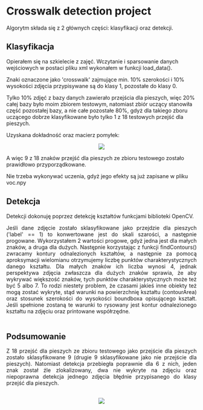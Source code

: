 # Crosswalk detection project 

Algorytm składa się z 2 głównych części: klasyfikacji oraz detekcji.

## Klasyfikacja
Opierałem się na szkielecie z zajęć. Wczytanie i sparsowanie danych wejściowych w postaci pliku xml wykonałem w funkcji load_data().  
  
  
Znaki oznaczone jako 'crosswalk' zajmujące min. 10% szerokości i 10% wysokości zdjęcia przypisywane są do klasy 1, pozostałe do klasy 0.  
  
  Tylko 10% zdjęć z bazy danych zawierało przejścia dla pieszych, więc 20% całej bazy było moim zbiorem testowym, natomiast zbiór uczący stanowiła część pozostałej bazy, a nie całe pozostałe 80%, gdyż dla takiego zboru uczącego dobrze klasyfikowane było tylko 1 z 18 testowych przejść dla pieszych.

Uzyskana dokładność oraz macierz pomyłek:
<p align="center"> <img src="https://i.imgur.com/YljNuef.png" /> </p>

A więc 9 z 18 znaków przejść dla pieszych ze zbioru testowego zostało prawidłowo przyporządkowane.  
  
  Nie trzeba wykonywać uczenia, gdyż jego efekty są już zapisane w pliku voc.npy


## Detekcja

Detekcji dokonuję poprzez detekcję kształtów funkcjami biblioteki OpenCV. 

<div align="justify">Jeśli dane zdjęcie zostało sklasyfikowane jako przejdzie dla pieszych ('label' == 1) to konwertowane jest do skali szarości, a następnie progowane. Wykorzystałem 2 wartości progowe, gdyż jedna jest dla małych znaków, a druga dla dużych. Następnie korzystając z funkcji findContours() zwracamy kontury odnalezionych kształtów, a następnie za pomocą aproksymacji wielomianu otrzymujemy liczbę punktów charakterystycznych danego kształtu. Dla małych znaków ich liczba wynosi 4, jednak perspektywa zdjęcia zwłaszcza dla dużych znaków sprawia, że aby wykrywać większość znaków, tych punktów charakterystycznych może też być 5 albo 7. To rodzi niestety problem, że czasami jakieś inne obiekty też mogą zostać wykryte, stąd warunki na powierzchnię kształtu (contourArea) oraz stosunek szerokości do wysokości boundboxa opisującego kształt. Jeśli spełnione zostaną te warunki to rysowany jest kontur odnalezionego kształtu na zdjęciu oraz printowane współrzędne.  
</div>  <br />

## Podsumowanie
 
<div align="justify"> Z 18 przejść dla pieszych ze zbioru testowego jako przejście dla pieszych zostało sklasyfikowane 9 (drugie 9 sklasyfikowane jako nie przejście dla pieszych). Natomiast detekcja przebiegła poprawnie dla 6 z nich, jeden znak został źle zlokalizowany, dwa nie wykryte na zdjęciu oraz niepoprawna detekcja jednego zdjęcia błędnie przypisanego do klasy przejść dla pieszych.</div> 
 <br /> <p align="center"> <img src="https://i.imgur.com/N0kaaJu.png" /> </p>

 
